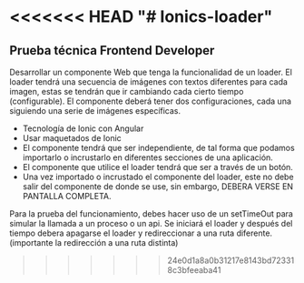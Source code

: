 <<<<<<< HEAD
"# Ionics-loader" 
=======
## Prueba técnica Frontend Developer

Desarrollar un componente Web que tenga la funcionalidad de un loader. El loader tendrá una secuencia de imágenes con textos diferentes para cada imagen, estas se tendrán que ir cambiando cada cierto tiempo (configurable). El componente deberá tener dos configuraciones, cada una siguiendo una serie de imágenes específicas. 

* Tecnología de Ionic con Angular
* Usar maquetados de Ionic
* El componente tendrá que ser independiente, de tal forma que podamos importarlo o incrustarlo en diferentes secciones de una aplicación. 
* El componente que utilice el loader tendrá que ser a través de un botón. 
* Una vez importado o incrustado el componente del loader, este no debe salir del componente de donde se use, sin embargo, DEBERA VERSE EN PANTALLA COMPLETA. 
		
Para la prueba del funcionamiento, debes hacer uso de un setTimeOut para simular la llamada a un proceso o un api. Se iniciará el loader y después del tiempo debera apagarse el loader y redireccionar a una ruta diferente. (importante la redirección a una ruta distinta)
>>>>>>> 24e0d1a8a0b31217e8143bd723318c3bfeeaba41
